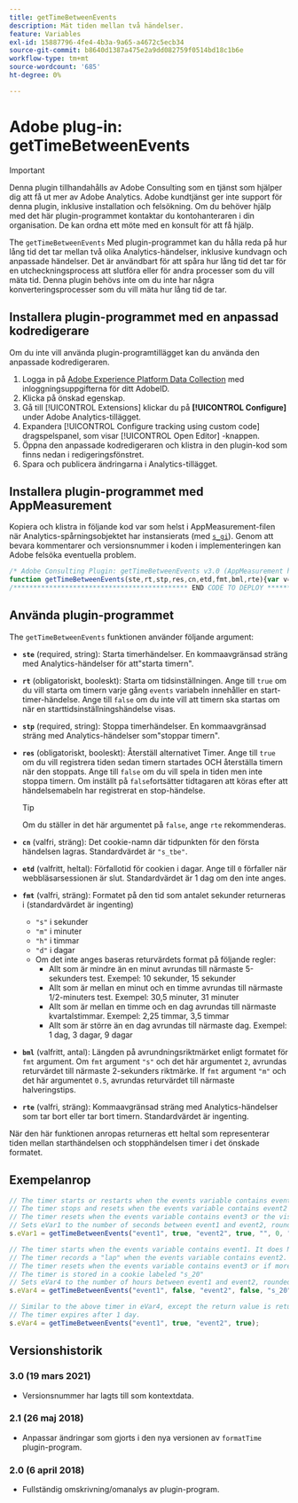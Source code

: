 ```yaml
---
title: getTimeBetweenEvents
description: Mät tiden mellan två händelser.
feature: Variables
exl-id: 15887796-4fe4-4b3a-9a65-a4672c5ecb34
source-git-commit: b8640d1387a475e2a9dd082759f0514bd18c1b6e
workflow-type: tm+mt
source-wordcount: '685'
ht-degree: 0%

---
```


# Adobe plug-in: getTimeBetweenEvents

>[!IMPORTANT]
>
>Denna plugin tillhandahålls av Adobe Consulting som en tjänst som hjälper dig att få ut mer av Adobe Analytics. Adobe kundtjänst ger inte support för denna plugin, inklusive installation och felsökning. Om du behöver hjälp med det här plugin-programmet kontaktar du kontohanteraren i din organisation. De kan ordna ett möte med en konsult för att få hjälp.

The `getTimeBetweenEvents` Med plugin-programmet kan du hålla reda på hur lång tid det tar mellan två olika Analytics-händelser, inklusive kundvagn och anpassade händelser. Det är användbart för att spåra hur lång tid det tar för en utcheckningsprocess att slutföra eller för andra processer som du vill mäta tid. Denna plugin behövs inte om du inte har några konverteringsprocesser som du vill mäta hur lång tid de tar.

<!--## Install the plug-in using the Web SDK or the Adobe Analytics extension

Adobe offers an extension that allows you to use most commonly-used plug-ins.

1. Log in to [Adobe Experience Platform Data Collection](https://experience.adobe.com/data-collection) using your AdobeID credentials.
1. Click the desired tag property.
1. Go to the [!UICONTROL Extensions] tab, then click on the [!UICONTROL Catalog] button
1. Install and publish the [!UICONTROL Common Analytics Plugins] extension
1. If you haven't already, create a rule labeled "Initialize Plug-ins" with the following configuration:
    * Condition: None
    * Event: Core – Library Loaded (Page Top)
1. Add an action to the above rule with the following configuration:
    * Extension: Common Analytics Plugins
    * Action Type: Initialize getTimeBetweenEvents
1. Save and publish the changes to the rule.-->

## Installera plugin-programmet med en anpassad kodredigerare

Om du inte vill använda plugin-programtillägget kan du använda den anpassade kodredigeraren.

1. Logga in på [Adobe Experience Platform Data Collection](https://experience.adobe.com/data-collection) med inloggningsuppgifterna för ditt AdobeID.
1. Klicka på önskad egenskap.
1. Gå till [!UICONTROL Extensions] klickar du på **[!UICONTROL Configure]** under Adobe Analytics-tillägget.
1. Expandera [!UICONTROL Configure tracking using custom code] dragspelspanel, som visar [!UICONTROL Open Editor] -knappen.
1. Öppna den anpassade kodredigeraren och klistra in den plugin-kod som finns nedan i redigeringsfönstret.
1. Spara och publicera ändringarna i Analytics-tillägget.

## Installera plugin-programmet med AppMeasurement

Kopiera och klistra in följande kod var som helst i AppMeasurement-filen när Analytics-spårningsobjektet har instansierats (med [`s_gi`](../functions/s-gi.md)). Genom att bevara kommentarer och versionsnummer i koden i implementeringen kan Adobe felsöka eventuella problem.

```js
/* Adobe Consulting Plugin: getTimeBetweenEvents v3.0 (AppMeasurement highly recommended) */
function getTimeBetweenEvents(ste,rt,stp,res,cn,etd,fmt,bml,rte){var v=ste,B=rt,x=stp,C=res,k=cn,m=etd,E=fmt,F=bml,p=rte;if("-v"===v)return{plugin:"getTimeBetweenEvents",version:"3.0"};var q=function(){if("undefined"!==typeof window.s_c_il)for(var c=0,b;c<window.s_c_il.length;c++)if(b=window.s_c_il[c],b._c&&"s_c"===b._c)return b}();if("undefined"!==typeof q&&(q.contextData.getTimeBetweenEvents="3.0",window.cookieWrite=window.cookieWrite||function(c,b,d){if("string"===typeof c){var n=window.location.hostname,f=window.location.hostname.split(".").length-1;if(n&&!/^[0-9.]+$/.test(n)){f=2<f?f:2;var l=n.lastIndexOf(".");if(0<=l){for(;0<=l&&1<f;)l=n.lastIndexOf(".",l-1),f--;l=0<l?n.substring(l):n}}g=l;b="undefined"!==typeof b?""+b:"";if(d||""===b)if(""===b&&(d=-60),"number"===typeof d){var e=new Date;e.setTime(e.getTime()+6E4*d)}else e=d;return c&&(document.cookie=encodeURIComponent(c)+"="+encodeURIComponent(b)+"; path=/;"+(d?" expires="+e.toUTCString()+";":"")+(g?" domain="+g+";":""),"undefined"!==typeof window.cookieRead)?window.cookieRead(c)===b:!1}},window.cookieRead=window.cookieRead||function(c){if("string"===typeof c)c=encodeURIComponent(c);else return"";var b=" "+document.cookie,d=b.indexOf(" "+c+"="),e=0>d?d:b.indexOf(";",d);return(c=0>d?"":decodeURIComponent(b.substring(d+2+c.length,0>e?b.length:e)))?c:""},window.formatTime=window.formatTime||function(c,b,d){function e(b,d,c,e){if("string"!==typeof d)return!1;if("string"===typeof b)b=b.split(c||",");else if("object"!==typeof b)return!1;c=0;for(a=b.length;c<a;c++)if(1==e&&d===b[c]||d.toLowerCase()===b[c].toLowerCase())return!0;return!1}if(!("undefined"===typeof c||isNaN(c)||0>Number(c))){var f="";"string"===typeof b&&"d"===b||("string"!==typeof b||!e("h,m,s",b))&&86400<=c?(b=86400,f="days",d=isNaN(d)?1:b/(d*b)):"string"===typeof b&&"h"===b||("string"!==typeof b||!e("m,s",b))&&3600<=c?(b=3600,f="hours",d=isNaN(d)?4:b/(d*b)):"string"===typeof b&&"m"===b||("string"!==typeof b||!e("s",b))&&60<=c?(b=60,f="minutes",d=isNaN(d)?2:b/(d*b)):(b=1,f="seconds",d=isNaN(d)?.2:b/d);f=Math.round(c*d/b)/d+" "+f;0===f.indexOf("1 ")&&(f=f.substring(0,f.length-1));return f}},window.inList=window.inList||function(c,b,d,e){if("string"!==typeof b)return!1;if("string"===typeof c)c=c.split(d||",");else if("object"!==typeof c)return!1;d=0;for(a=c.length;d<a;d++)if(1==e&&b===c[d]||b.toLowerCase()===c[d].toLowerCase())return!0;return!1},"string"===typeof v&&"undefined"!==typeof B&&"string"===typeof x&&"undefined"!==typeof C)){k=k?k:"s_tbe";m=isNaN(m)?1:Number(m);var r=!1,t=!1,y=v.split(","),z=x.split(",");p=p?p.split(","):[];for(var u=window.cookieRead(k),w,D=new Date,A=D.getTime(),h=new Date,e=0;e<p.length;++e)if(window.inList(q.events,p[e])){h.setDate(h.getDate()-1);window.cookieWrite(k,"",h);return}h.setTime(h.getTime()+864E5*m);for(e=0;e<y.length&&!r&&(r=window.inList(q.events,y[e]),!0!==r);++e);for(e=0;e<z.length&&!t&&(t=window.inList(q.events,z[e]),!0!==t);++e);1===y.length&&1===z.length&&v===x&&r&&t?(u&&(w=(A-u)/1E3),window.cookieWrite(k,A,m?h:0)):(!r||1!=B&&u||window.cookieWrite(k,A,m?h:0),t&&u&&(w=(D.getTime()-u)/1E3,!0===C&&(h.setDate(h.getDate()-1),window.cookieWrite(k,"",h))));return w?window.formatTime(w,E,F):""}};
/******************************************** END CODE TO DEPLOY ********************************************/
```

## Använda plugin-programmet

The `getTimeBetweenEvents` funktionen använder följande argument:

* **`ste`** (required, string): Starta timerhändelser. En kommaavgränsad sträng med Analytics-händelser för att&quot;starta timern&quot;.
* **`rt`** (obligatoriskt, booleskt): Starta om tidsinställningen. Ange till `true` om du vill starta om timern varje gång `events` variabeln innehåller en start-timer-händelse. Ange till `false` om du inte vill att timern ska startas om när en starttidsinställningshändelse visas.
* **`stp`** (required, string): Stoppa timerhändelser. En kommaavgränsad sträng med Analytics-händelser som&quot;stoppar timern&quot;.
* **`res`** (obligatoriskt, booleskt): Återställ alternativet Timer. Ange till `true` om du vill registrera tiden sedan timern startades OCH återställa timern när den stoppats. Ange till `false` om du vill spela in tiden men inte stoppa timern. Om inställt på `false`fortsätter tidtagaren att köras efter att händelsemabeln har registrerat en stop-händelse.

   >[!TIP]
   >
   >Om du ställer in det här argumentet på `false`, ange `rte` rekommenderas.
* **`cn`** (valfri, sträng): Det cookie-namn där tidpunkten för den första händelsen lagras. Standardvärdet är `"s_tbe"`.
* **`etd`** (valfritt, heltal): Förfallotid för cookien i dagar. Ange till `0` förfaller när webbläsarsessionen är slut. Standardvärdet är 1 dag om den inte anges.
* **`fmt`** (valfri, sträng): Formatet på den tid som antalet sekunder returneras i (standardvärdet är ingenting)
   * `"s"` i sekunder
   * `"m"` i minuter
   * `"h"` i timmar
   * `"d"` i dagar
   * Om det inte anges baseras returvärdets format på följande regler:
      * Allt som är mindre än en minut avrundas till närmaste 5-sekunders test. Exempel: 10 sekunder, 15 sekunder
      * Allt som är mellan en minut och en timme avrundas till närmaste 1/2-minuters test. Exempel: 30,5 minuter, 31 minuter
      * Allt som är mellan en timme och en dag avrundas till närmaste kvartalstimmar. Exempel: 2,25 timmar, 3,5 timmar
      * Allt som är större än en dag avrundas till närmaste dag. Exempel: 1 dag, 3 dagar, 9 dagar
* **`bml`** (valfritt, antal): Längden på avrundningsriktmärket enligt formatet för `fmt` argument. Om `fmt` argument `"s"` och det här argumentet `2`, avrundas returvärdet till närmaste 2-sekunders riktmärke. If `fmt` argument `"m"` och det här argumentet `0.5`, avrundas returvärdet till närmaste halveringstips.
* **`rte`** (valfri, sträng): Kommaavgränsad sträng med Analytics-händelser som tar bort eller tar bort timern. Standardvärdet är ingenting.

När den här funktionen anropas returneras ett heltal som representerar tiden mellan starthändelsen och stopphändelsen timer i det önskade formatet.

## Exempelanrop

```js
// The timer starts or restarts when the events variable contains event1
// The timer stops and resets when the events variable contains event2
// The timer resets when the events variable contains event3 or the visitor closes their browser
// Sets eVar1 to the number of seconds between event1 and event2, rounded to the nearest 2-second benchmark
s.eVar1 = getTimeBetweenEvents("event1", true, "event2", true, "", 0, "s", 2, "event3");

// The timer starts when the events variable contains event1. It does NOT restart with subsequent hits that also contain event1
// The timer records a "lap" when the events variable contains event2. It does not stop the timer.
// The timer resets when the events variable contains event3 or if more than 20 days pass since the timer started
// The timer is stored in a cookie labeled "s_20"
// Sets eVar4 to the number of hours between event1 and event2, rounded to the nearest 90-minute benchmark
s.eVar4 = getTimeBetweenEvents("event1", false, "event2", false, "s_20", 20, "h", 1.5, "event3");

// Similar to the above timer in eVar4, except the return value is returned in seconds/minutes/hours/days depending on the timer length.
// The timer expires after 1 day.
s.eVar4 = getTimeBetweenEvents("event1", true, "event2", true);
```

## Versionshistorik

### 3.0 (19 mars 2021)

* Versionsnummer har lagts till som kontextdata.

### 2.1 (26 maj 2018)

* Anpassar ändringar som gjorts i den nya versionen av `formatTime` plugin-program.

### 2.0 (6 april 2018)

* Fullständig omskrivning/omanalys av plugin-program.

